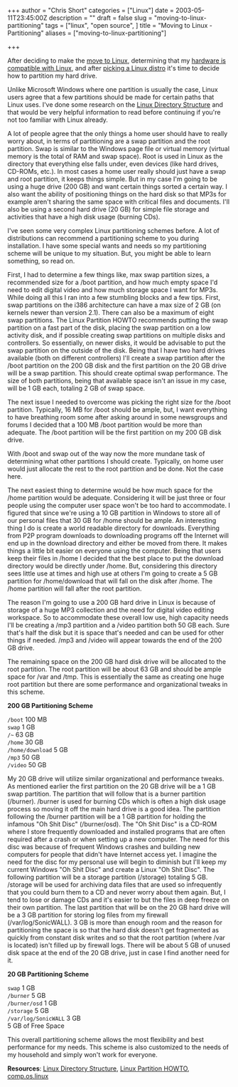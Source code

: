 +++
author = "Chris Short"
categories = ["Linux"]
date = 2003-05-11T23:45:00Z
description = ""
draft = false
slug = "moving-to-linux-partitioning"
tags = ["linux", "open source", ]
title = "Moving to Linux - Partitioning"
aliases = ["moving-to-linux-partitioning"]

+++

After deciding to make the [move to Linux](/moving-to-linux/), determining that my [hardware is compatible with Linux](/moving-to-linux-hardware-compatibility/), and after [picking a Linux distro](/moving-to-linux-picking-a-distribution/) it's time to decide how to partition my hard drive.

<script async src="//pagead2.googlesyndication.com/pagead/js/adsbygoogle.js"></script>
<!-- chrisshort.net Responsive -->
<ins class="adsbygoogle"
     style="display:block"
     data-ad-client="ca-pub-8972983586873269"
     data-ad-slot="1297095894"
     data-ad-format="auto"></ins>
<script>
   (adsbygoogle = window.adsbygoogle || []).push({});
</script>

Unlike Microsoft Windows where one partition is usually the case, Linux users agree that a few partitions should be made for certain paths that Linux uses. I've done some research on the [Linux Directory Structure](/linux-directory-structure/) and that would be very helpful information to read before continuing if you're not too familiar with Linux already.

A lot of people agree that the only things a home user should have to really worry about, in terms of partitioning are a swap partition and the root partition. Swap is similar to the Windows page file or virtual memory (virtual memory is the total of RAM and swap space). Root is used in Linux as the directory that everything else falls under, even devices (like hard drives, CD-ROMs, etc.). In most cases a home user really should just have a swap and root partition, it keeps things simple. But in my case I'm going to be using a huge drive (200 GB) and want certain things sorted a certain way. I also want the ability of positioning things on the hard disk so that MP3s for example aren't sharing the same space with critical files and documents. I'll also be using a second hard drive (20 GB) for simple file storage and activities that have a high disk usage (burning CDs).

I've seen some very complex Linux partitioning schemes before. A lot of distributions can recommend a partitioning scheme to you during installation. I have some special wants and needs so my partitioning scheme will be unique to my situation. But, you might be able to learn something, so read on.

<script async src="//pagead2.googlesyndication.com/pagead/js/adsbygoogle.js"></script>
<!-- chrisshort.net Responsive -->
<ins class="adsbygoogle"
     style="display:block"
     data-ad-client="ca-pub-8972983586873269"
     data-ad-slot="1297095894"
     data-ad-format="auto"></ins>
<script>
   (adsbygoogle = window.adsbygoogle || []).push({});
</script>

First, I had to determine a few things like, max swap partition sizes, a recommended size for a /boot partition, and how much empty space I'd need to edit digital video and how much storage space I want for MP3s. While doing all this I ran into a few stumbling blocks and a few tips. First, swap partitions on the i386 architecture can have a max size of 2 GB (on kernels newer than version 2.1). There can also be a maximum of eight swap partitions. The Linux Partition HOWTO recommends putting the swap partition on a fast part of the disk, placing the swap partition on a low activity disk, and if possible creating swap partitions on multiple disks and controllers. So essentially, on newer disks, it would be advisable to put the swap partition on the outside of the disk. Being that I have two hard drives available (both on different controllers) I'll create a swap partition after the /boot partition on the 200 GB disk and the first partition on the 20 GB drive will be a swap partition. This should create optimal swap performance. The size of both partitions, being that available space isn't an issue in my case, will be 1 GB each, totaling 2 GB of swap space.

The next issue I needed to overcome was picking the right size for the /boot partition. Typically, 16 MB for /boot should be ample, but, I want everything to have breathing room some after asking around in some newsgroups and forums I decided that a 100 MB /boot partition would be more than adequate. The /boot partition will be the first partition on my 200 GB disk drive.

With /boot and swap out of the way now the more mundane task of determining what other partitions I should create. Typically, on home user would just allocate the rest to the root partition and be done. Not the case here.

<script async src="//pagead2.googlesyndication.com/pagead/js/adsbygoogle.js"></script>
<!-- chrisshort.net Responsive -->
<ins class="adsbygoogle"
     style="display:block"
     data-ad-client="ca-pub-8972983586873269"
     data-ad-slot="1297095894"
     data-ad-format="auto"></ins>
<script>
   (adsbygoogle = window.adsbygoogle || []).push({});
</script>

The next easiest thing to determine would be how much space for the /home partition would be adequate. Considering it will be just three or four people using the computer user space won't be too hard to accommodate. I figured that since we're using a 10 GB partition in Windows to store all of our personal files that 30 GB for /home should be ample. An interesting thing I do is create a world readable directory for downloads. Everything from P2P program downloads to downloading programs off the Internet will end up in the download directory and either be moved from there. It makes things a little bit easier on everyone using the computer. Being that users keep their files in /home I decided that the best place to put the download directory would be directly under /home. But, considering this directory sees little use at times and high use at others I'm going to create a 5 GB partition for /home/download that will fall on the disk after /home. The /home partition will fall after the root partition.

The reason I'm going to use a 200 GB hard drive in Linux is because of storage of a huge MP3 collection and the need for digital video editing workspace. So to accommodate these overall low use, high capacity needs I'll be creating a /mp3 partition and a /video partition both 50 GB each. Sure that's half the disk but it is space that's needed and can be used for other things if needed. /mp3 and /video will appear towards the end of the 200 GB drive.

The remaining space on the 200 GB hard disk drive will be allocated to the root partition. The root partition will be about 63 GB and should be ample space for /var and /tmp. This is essentially the same as creating one huge root partition but there are some performance and organizational tweaks in this scheme.

**200 GB Partitioning Scheme**

`/boot` 100 MB<br />
`swap` 1 GB<br />
`/~` 63 GB<br />
`/home` 30 GB<br />
`/home/download` 5 GB<br />
`/mp3` 50 GB<br />
`/video` 50 GB

My 20 GB drive will utilize similar organizational and performance tweaks. As mentioned earlier the first partition on the 20 GB drive will be a 1 GB swap partition. The partition that will follow that is a burner partition (/burner). /burner is used for burning CDs which is often a high disk usage process so moving it off the main hard drive is a good idea. The partition following the /burner partition will be a 1 GB partition for holding the infamous "Oh Shit Disc" (/burner/osd). The "Oh Shit Disc" is a CD-ROM where I store frequently downloaded and installed programs that are often required after a crash or when setting up a new computer. The need for this disc was because of frequent Windows crashes and building new computers for people that didn't have Internet access yet. I imagine the need for the disc for my personal use will begin to diminish but I'll keep my current Windows "Oh Shit Disc" and create a Linux "Oh Shit Disc". The following partition will be a storage partition (/storage) totaling 5 GB. /storage will be used for archiving data files that are used so infrequently that you could burn them to a CD and never worry about them again. But, I tend to lose or damage CDs and it's easier to but the files in deep freeze on their own partition. The last partition that will be on the 20 GB hard drive will be a 3 GB partition for storing log files from my firewall (/var/log/SonicWALL). 3 GB is more than enough room and the reason for partitioning the space is so that the hard disk doesn't get fragmented as quickly from constant disk writes and so that the root partition (where /var is located) isn't filled up by firewall logs. There will be about 5 GB of unused disk space at the end of the 20 GB drive, just in case I find another need for it.

**20 GB Partitioning Scheme**

`swap` 1 GB<br />
`/burner` 5 GB<br />
`/burner/osd` 1 GB<br />
`/storage` 5 GB<br />
`/var/log/SonicWALL` 3 GB<br />
5 GB of Free Space

This overall partitioning scheme allows the most flexibility and best performance for my needs. This scheme is also customized to the needs of my household and simply won't work for everyone.

**Resources**: [Linux Directory Structure](/linux-directory-structure/), [Linux Partition HOWTO](http://www.tldp.org/HOWTO/Partition/index.html), [comp.os.linux](https://groups.google.com/forum/#!search/comp.os.linux)